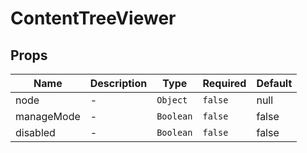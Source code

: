 # ContentTreeViewer

## Props

<!-- @vuese:ContentTreeViewer:props:start -->
|Name|Description|Type|Required|Default|
|---|---|---|---|---|
|node|-|`Object`|`false`|null|
|manageMode|-|`Boolean`|`false`|false|
|disabled|-|`Boolean`|`false`|false|

<!-- @vuese:ContentTreeViewer:props:end -->
